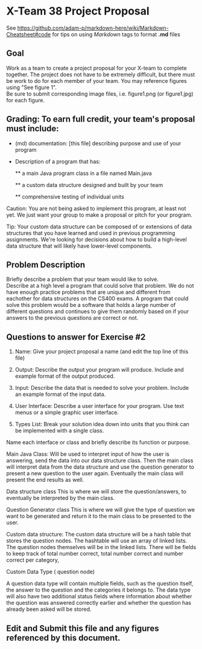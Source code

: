 # X-Team 38 Project Proposal

See https://github.com/adam-p/markdown-here/wiki/Markdown-Cheatsheet#code for tips on using *Markdown* tags to format __.md__ files

## Goal

Work as a team to create a project proposal for your X-team to complete together.
The project does not have to be extremely difficult,
but there must be work to do for each member of your team.
You may reference figures using "See figure 1".  
Be sure to submit corresponding image files, i.e. figure1.png (or figure1.jpg) for each figure.

## Grading: To earn full credit, your team's proposal must include:

* (md) documentation: [this file] describing purpose and use of your program

* Description of a program that has:

  ** a main Java program class in a file named Main.java
  
  ** a custom data structure designed and built by your team
  
  ** comprehensive testing of individual units
  
 Caution: You are not being asked to implement this program, at least not yet. 
 We just want your group to make a proposal or pitch for your program.
 
 Tip: Your custom data structure can be composed of or extensions of data structures that you have learned and used in previous programming assignments.  We're looking for decisions about how to build a high-level data structure that will likely have lower-level components.

## Problem Description

Briefly describe a problem that your team would like to solve.  
Describe at a high level a program that could solve that problem.
We do not have enough practice problems that are unique and different from eachother for data structures on the CS400 exams. A program that could solve this problem would be a software that holds a large number of different questions and continues to give them randomly based on if your answers to the previous questions are correct or not. 

## Questions to answer for Exercise #2

1. Name: Give your project proposal a name (and edit the top line of this file)



2. Output: Describe the output your program will produce.  Include and example format of the output produced.



3. Input: Describe the data that is needed to solve your problem. Include an example format of the input data.



4. User Interface: Describe a user interface for your program.  Use text menus or a simple graphic user interface.



5. Types List: Break your solution idea down into units that you think can be implemented with a single class.



Name each interface or class and briefly describe its function or purpose.

Main Java Class: 
Will be used to interpret input of how the user is answering, send the data into our data structure class. Then the main class will interpret data from the data structure and use the question generator to present a new question to the user again. Eventually the main class will present the end results as well.

Data structure class
This is where we will store the question/answers, to eventually be interpreted by the main class. 

Question Generator class
This is where we will give the type of question we want to be generated and return it to the main class to be presented to the user.

Custom data structure:
The custom data structure will be a hash table that stores the question nodes. The hashtable will use an array of linked lists. The question nodes themselves will be in the linked lists. There will be fields to keep track of total number correct, total number correct and number correct per category, 

Custom Data Type  ( question node)

A question data type will contain multiple fields, such as the question itself, the answer to the question and the categories it belongs to. The data type will also have two additional status fields where information about whether the question was answered correctly earlier and whether the question has already been asked will be stored.




## Edit and Submit this file and any figures referenced by this document.

